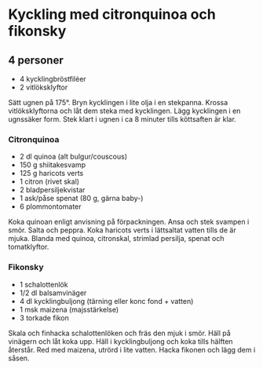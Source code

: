Kyckling med citronquinoa och fikonsky
======================================

4 personer
----------

-	4 kycklingbröstfiléer
-	2 vitlöksklyftor

Sätt ugnen på 175°. Bryn kycklingen i lite olja i en stekpanna. Krossa vitlöksklyftorna och låt dem steka med kycklingen. Lägg kycklingen i en ugnssäker form. Stek klart i ugnen i ca 8 minuter tills köttsaften är klar.

### Citronquinoa

-	2 dl quinoa (alt bulgur/couscous)
-	150 g shiitakesvamp
-	125 g haricots verts
-	1 citron (rivet skal)
-	2 bladpersiljekvistar
-	1 ask/påse spenat (80 g, gärna baby-)
-	6 plommontomater

Koka quinoan enligt anvisning på förpackningen. Ansa och stek svampen i smör. Salta och peppra. Koka haricots verts i lättsaltat vatten tills de är mjuka. Blanda med quinoa, citronskal, strimlad persilja, spenat och tomatklyftor.

### Fikonsky

-	1 schalottenlök
-	1/2 dl balsamvinäger
-	4 dl kycklingbuljong (tärning eller konc fond + vatten)
-	1 msk maizena (majsstärkelse)
-	3 torkade fikon

Skala och finhacka schalottenlöken och fräs den mjuk i smör. Häll på vinägern och låt koka upp. Häll i kycklingbuljong och koka tills hälften återstår. Red med maizena, utrörd i lite vatten. Hacka fikonen och lägg dem i såsen.
